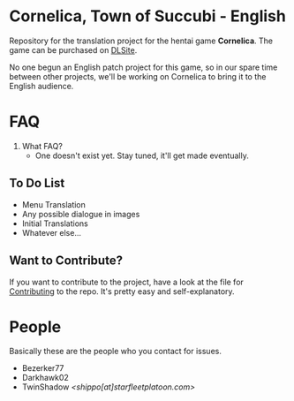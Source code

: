 # Cornelica, Town of Succubi - English

Repository for the translation project for the hentai game **Cornelica**. The game can be purchased on [DLSite](http://www.dlsite.com/ecchi-eng/work/=/product_id/RE211399.html).

No one begun an English patch project for this game, so in our spare time between other projects, we'll be working on Cornelica to bring it to the English audience.

# FAQ

1. What FAQ?
    * One doesn't exist yet. Stay tuned, it'll get made eventually.

## To Do List

* Menu Translation
* Any possible dialogue in images
* Initial Translations
* Whatever else...

## Want to Contribute?

If you want to contribute to the project, have a look at the file for [Contributing](https://bitbucket.org/twinshadow_sh/cornelica-trans/src/d3d2e6717b32/CONTRIBUTING.md?at=master&fileviewer=file-view-default) to the repo. It's pretty easy and self-explanatory.

# People

Basically these are the people who you contact for issues.

* Bezerker77
* Darkhawk02
* TwinShadow *<shippo[at]starfleetplatoon.com>*